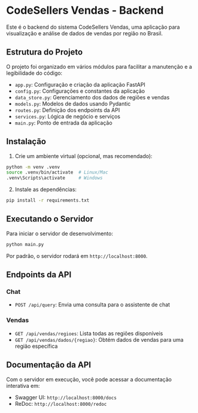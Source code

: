 # CodeSellers Vendas - Backend

Este é o backend do sistema CodeSellers Vendas, uma aplicação para visualização e análise de dados de vendas por região no Brasil.

## Estrutura do Projeto

O projeto foi organizado em vários módulos para facilitar a manutenção e a legibilidade do código:

- `app.py`: Configuração e criação da aplicação FastAPI
- `config.py`: Configurações e constantes da aplicação
- `data_store.py`: Gerenciamento dos dados de regiões e vendas
- `models.py`: Modelos de dados usando Pydantic
- `routes.py`: Definição dos endpoints da API
- `services.py`: Lógica de negócio e serviços
- `main.py`: Ponto de entrada da aplicação

## Instalação

1. Crie um ambiente virtual (opcional, mas recomendado):
```bash
python -m venv .venv
source .venv/bin/activate  # Linux/Mac
.venv\Scripts\activate     # Windows
```

2. Instale as dependências:
```bash
pip install -r requirements.txt
```

## Executando o Servidor

Para iniciar o servidor de desenvolvimento:

```bash
python main.py
```

Por padrão, o servidor rodará em `http://localhost:8000`.

## Endpoints da API

### Chat

- `POST /api/query`: Envia uma consulta para o assistente de chat

### Vendas

- `GET /api/vendas/regioes`: Lista todas as regiões disponíveis
- `GET /api/vendas/dados/{regiao}`: Obtém dados de vendas para uma região específica

## Documentação da API

Com o servidor em execução, você pode acessar a documentação interativa em:

- Swagger UI: `http://localhost:8000/docs`
- ReDoc: `http://localhost:8000/redoc` 